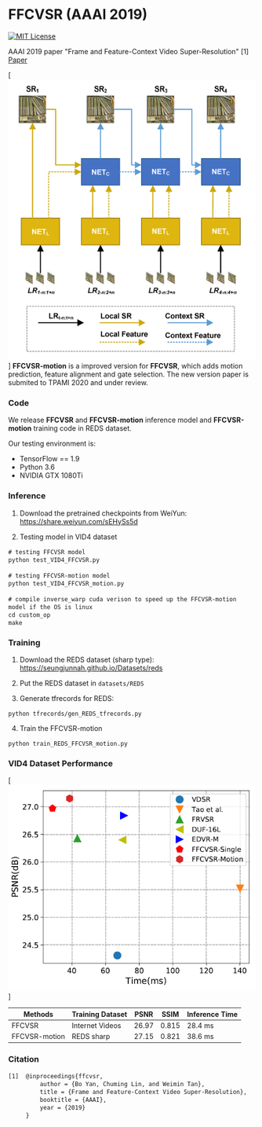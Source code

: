 # FFCVSR (AAAI 2019)
[![MIT License](http://img.shields.io/badge/license-MIT-blue.svg?style=flat-square)][license]

[license]: https://github.com/linchuming/FFCVSR/blob/master/LICENSE

AAAI 2019 paper "Frame and Feature-Context Video Super-Resolution" [1]  
[Paper](https://aaai.org/ojs/index.php/AAAI/article/view/4502)  

[![](images/framework.png)]
**FFCVSR-motion** is a improved version for **FFCVSR**, which adds motion prediction, feature alignment and gate selection.
The new version paper is submited to TPAMI 2020 and under review.

### Code

We release **FFCVSR** and **FFCVSR-motion** inference model and **FFCVSR-motion** training code in REDS dataset.

Our testing environment is:

- TensorFlow == 1.9
- Python 3.6
- NVIDIA GTX 1080Ti

### Inference

1. Download the pretrained checkpoints from WeiYun: https://share.weiyun.com/sEHySs5d

2. Testing model in VID4 dataset
```buildoutcfg
# testing FFCVSR model
python test_VID4_FFCVSR.py

# testing FFCVSR-motion model
python test_VID4_FFCVSR_motion.py

# compile inverse_warp cuda verison to speed up the FFCVSR-motion model if the OS is linux
cd custom_op
make
```

### Training
1. Download the REDS dataset (sharp type): https://seungjunnah.github.io/Datasets/reds

2. Put the REDS dataset in `datasets/REDS `

3. Generate tfrecords for REDS:
```buildoutcfg
python tfrecords/gen_REDS_tfrecords.py
```

4. Train the FFCVSR-motion
```buildoutcfg
python train_REDS_FFCVSR_motion.py
```

### VID4 Dataset Performance
[![](images/performance.png)]

| Methods       | Training Dataset | PSNR  | SSIM  | Inference Time |
| ------------- | ---------------- | ----- | ----- | -------------- |
| FFCVSR        | Internet Videos  | 26.97 | 0.815 | 28.4 ms        |
| FFCVSR-motion | REDS sharp       | 27.15 | 0.821 | 38.6 ms        |



### Citation

```
[1]  @inproceedings{ffcvsr,
         author = {Bo Yan, Chuming Lin, and Weimin Tan},
         title = {Frame and Feature-Context Video Super-Resolution},
         booktitle = {AAAI},
         year = {2019}
     }
```
